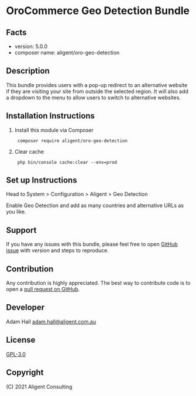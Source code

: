 OroCommerce Geo Detection Bundle
===============================================

Facts
-----
- version: 5.0.0
- composer name: aligent/oro-geo-detection

Description
-----------
This bundle provides users with a pop-up redirect to an alternative website if they are visiting your site from outside the selected region. It will also add a dropdown to the menu to allow users to switch to alternative websites.

Installation Instructions
-------------------------
1. Install this module via Composer

        composer require aligent/oro-geo-detection

1. Clear cache

        php bin/console cache:clear --env=prod

Set up Instructions
-----------
Head to System > Configuration > Aligent > Geo Detection 

Enable Geo Detection and add as many countries and alternative URLs as you like. 

Support
-------
If you have any issues with this bundle, please feel free to open [GitHub issue](https://github.com/aligent/oro-geo-detection/issues) with version and steps to reproduce.

Contribution
------------
Any contribution is highly appreciated. The best way to contribute code is to open a [pull request on GitHub](https://help.github.com/articles/using-pull-requests).

Developer
---------
Adam Hall <adam.hall@aligent.com.au>

License
-------
[GPL-3.0](https://opensource.org/licenses/GPL-3.0)

Copyright
---------
(C) 2021 Aligent Consulting
